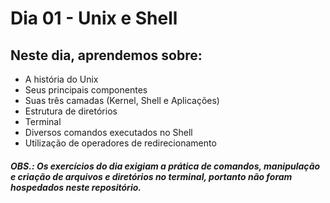 # Dia 01 - Unix e Shell

## Neste dia, aprendemos sobre:

- A história do Unix
- Seus principais componentes
- Suas três camadas (Kernel, Shell e Aplicações)
- Estrutura de diretórios
- Terminal
- Diversos comandos executados no Shell
- Utilização de operadores de redirecionamento

#### _OBS.: Os exercícios do dia exigiam a prática de comandos, manipulação e criação de arquivos e diretórios no terminal, portanto não foram hospedados neste repositório._